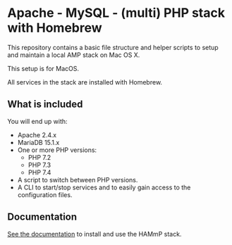 # Apache - MySQL - (multi) PHP stack with Homebrew

This repository contains a basic file structure and helper scripts to setup and
maintain a local AMP stack on Mac OS X.

This setup is for MacOS.

All services in the stack are installed with Homebrew.

## What is included

You will end up with:

* Apache 2.4.x
* MariaDB 15.1.x
* One or more PHP versions:
    * PHP 7.2
    * PHP 7.3
    * PHP 7.4
* A script to switch between PHP versions.
* A CLI to start/stop services and to easily gain access to the configuration 
  files.
  
## Documentation

[See the documentation](./documentation/README.md) to install and use the HAMmP
stack.
